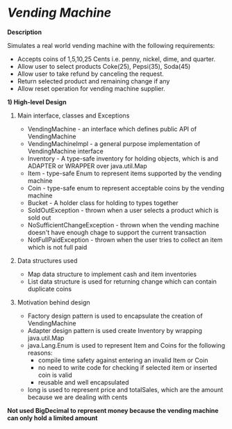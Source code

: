 # _**Vending Machine**_
                            
**Description**

 Simulates a real world vending machine with the following requirements: 
 - Accepts coins of 1,5,10,25 Cents i.e. penny, nickel, dime, and quarter.
 - Allow user to select products Coke(25), Pepsi(35), Soda(45)
 - Allow user to take refund by canceling the request.
 - Return selected product and remaining change if any
 - Allow reset operation for vending machine supplier.


**1) High-level Design**

 1. Main interface, classes and Exceptions
    - VendingMachine - an interface which defines public API of VendingMachine
    - VendingMachineImpl - a general purpose implementation of VendingMachine interface
    - Inventory - A type-safe inventory for holding objects, which is and ADAPTER or WRAPPER over java.util.Map
    - Item - type-safe Enum to represent items supported by the vending machine
    - Coin - type-safe enum to represent acceptable coins by the vending machine
    - Bucket - A holder class for holding to types together
    - SoldOutException - thrown when a user selects a product which is sold out
    - NoSufficientChangeException - thrown when the vending machine doesn't have enough chage to support the current transaction
    - NotFullPaidException - thrown when the user tries to collect an item which is not full paid
    
 2. Data structures used
    - Map data structure to implement cash and item inventories
    - List data structure is used for returning change which can contain duplicate coins
 
 3. Motivation behind design
    - Factory design pattern is used to encapsulate the creation of VendingMachine
    - Adapter design pattern is used create Inventory by wrapping java.util.Map
    - java.Lang.Enum is used to represent Item and Coins for the following reasons: 
      - compile time safety against entering an invalid Item or Coin
      - no need to write code for checking if selected item or inserted coin is valid
      - reusable and well encapsulated
    - long is used to represent price and totalSales, which are the amount because we are dealing with cents
    
 **Not used BigDecimal to represent money because the vending machine can only hold a limited amount**